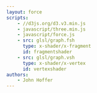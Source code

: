 ```yaml
---
layout: force
scripts:
    - //d3js.org/d3.v3.min.js
    - javascript/three.min.js
    - javascript/force.js
    - src: glsl/graph.fsh 
      type: x-shader/x-fragment
      id: fragmentshader
    - src: glsl/graph.vsh 
      type: x-shader/x-vertex
      id: vertexshader
authors:
    - John Hoffer
---
```


